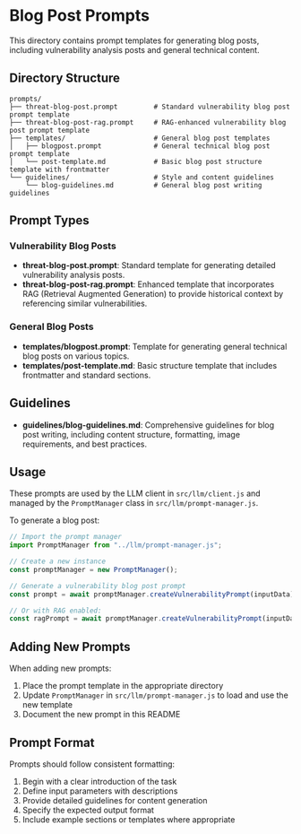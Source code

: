 # Blog Post Prompts

This directory contains prompt templates for generating blog posts, including vulnerability analysis posts and general technical content.

## Directory Structure

```
prompts/
├── threat-blog-post.prompt         # Standard vulnerability blog post prompt template
├── threat-blog-post-rag.prompt     # RAG-enhanced vulnerability blog post prompt template
├── templates/                      # General blog post templates
│   ├── blogpost.prompt             # General technical blog post prompt template
│   └── post-template.md            # Basic blog post structure template with frontmatter
└── guidelines/                     # Style and content guidelines
    └── blog-guidelines.md          # General blog post writing guidelines
```

## Prompt Types

### Vulnerability Blog Posts

- **threat-blog-post.prompt**: Standard template for generating detailed vulnerability analysis posts.
- **threat-blog-post-rag.prompt**: Enhanced template that incorporates RAG (Retrieval Augmented Generation) to provide historical context by referencing similar vulnerabilities.

### General Blog Posts

- **templates/blogpost.prompt**: Template for generating general technical blog posts on various topics.
- **templates/post-template.md**: Basic structure template that includes frontmatter and standard sections.

## Guidelines

- **guidelines/blog-guidelines.md**: Comprehensive guidelines for blog post writing, including content structure, formatting, image requirements, and best practices.

## Usage

These prompts are used by the LLM client in `src/llm/client.js` and managed by the `PromptManager` class in `src/llm/prompt-manager.js`.

To generate a blog post:

```javascript
// Import the prompt manager
import PromptManager from "../llm/prompt-manager.js";

// Create a new instance
const promptManager = new PromptManager();

// Generate a vulnerability blog post prompt
const prompt = await promptManager.createVulnerabilityPrompt(inputData);

// Or with RAG enabled:
const ragPrompt = await promptManager.createVulnerabilityPrompt(inputData, true);
```

## Adding New Prompts

When adding new prompts:

1. Place the prompt template in the appropriate directory
2. Update `PromptManager` in `src/llm/prompt-manager.js` to load and use the new template
3. Document the new prompt in this README

## Prompt Format

Prompts should follow consistent formatting:

1. Begin with a clear introduction of the task
2. Define input parameters with descriptions
3. Provide detailed guidelines for content generation
4. Specify the expected output format
5. Include example sections or templates where appropriate